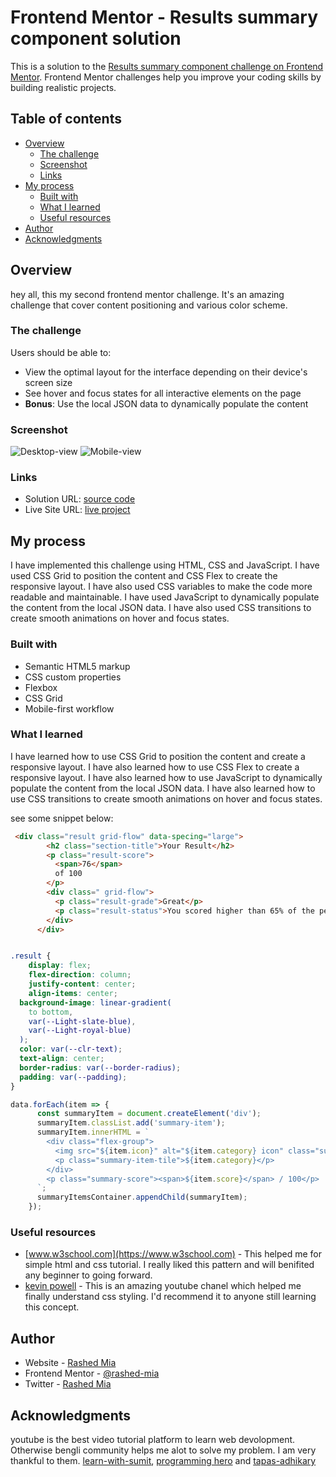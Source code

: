 # Frontend Mentor - Results summary component solution

This is a solution to the [Results summary component challenge on Frontend Mentor](https://www.frontendmentor.io/challenges/results-summary-component-CE_K6s0maV). Frontend Mentor challenges help you improve your coding skills by building realistic projects. 

## Table of contents

- [Overview](#overview)
  - [The challenge](#the-challenge)
  - [Screenshot](#screenshot)
  - [Links](#links)
- [My process](#my-process)
  - [Built with](#built-with)
  - [What I learned](#what-i-learned)
  - [Useful resources](#useful-resources)
- [Author](#author)
- [Acknowledgments](#acknowledgments)



## Overview

hey all, this my second frontend mentor challenge. It's an amazing challenge that cover content positioning and various color scheme.


### The challenge

Users should be able to:

- View the optimal layout for the interface depending on their device's screen size
- See hover and focus states for all interactive elements on the page
- **Bonus**: Use the local JSON data to dynamically populate the content

### Screenshot

![Desktop-view](/public/final-output/desktop-view.png.jpg)
![Mobile-view](/public/final-output/mobile-view.png.jpg)


### Links

- Solution URL: [source code](https://github.com/rashed-mia/results-summary-card.git)
- Live Site URL: [live project](https://results-summary-card-liard.vercel.app/)

## My process

I have implemented this challenge using HTML, CSS and JavaScript. I have used CSS Grid to position the content and CSS Flex to create the responsive layout. I have also used CSS variables to make the code more readable and maintainable. I have used JavaScript to dynamically populate the content from the local JSON data. I have also used CSS transitions to create smooth animations on hover and focus states.


### Built with

- Semantic HTML5 markup
- CSS custom properties
- Flexbox
- CSS Grid
- Mobile-first workflow


### What I learned

I have learned how to use CSS Grid to position the content and create a responsive layout. I have also learned how to use CSS Flex to create a responsive layout. I have also learned how to use JavaScript to dynamically populate the content from the local JSON data. I have also learned how to use CSS transitions to create smooth animations on hover and focus states.

 see some snippet below:

```html
 <div class="result grid-flow" data-specing="large">
        <h2 class="section-title">Your Result</h2>
        <p class="result-score">
          <span>76</span>
          of 100
        </p>
        <div class=" grid-flow">
          <p class="result-grade">Great</p>
          <p class="result-status">You scored higher than 65% of the people who have taken these tests.</p>
        </div>
      </div>
```
```css

.result {
    display: flex;
    flex-direction: column;
    justify-content: center;
    align-items: center;
  background-image: linear-gradient(
    to bottom,
    var(--Light-slate-blue),
    var(--Light-royal-blue)
  );
  color: var(--clr-text);
  text-align: center;
  border-radius: var(--border-radius);
  padding: var(--padding);
}
```
```js
data.forEach(item => {
      const summaryItem = document.createElement('div');
      summaryItem.classList.add('summary-item');
      summaryItem.innerHTML = `
        <div class="flex-group">
          <img src="${item.icon}" alt="${item.category} icon" class="summary-icon">
          <p class="summary-item-tile">${item.category}</p>
        </div>
        <p class="summary-score"><span>${item.score}</span> / 100</p>
      `;
      summaryItemsContainer.appendChild(summaryItem);
    });
```



### Useful resources

- [www.w3school.com](https://www.w3school.com) - This helped me for simple html and css  tutorial. I really liked this pattern and will benifited any beginner to going forward.
- [kevin powell](https://www.youtube.com/@KevinPowell) - This is an amazing youtube chanel which helped me finally understand css styling. I'd recommend it to anyone still learning this concept.



## Author

- Website - [Rashed Mia](https://web-develop-kickstart-2.vercel.app/)
- Frontend Mentor - [@rashed-mia](https://www.frontendmentor.io/profile/rashed-mia)
- Twitter - [Rashed Mia](https://x.com/RashedM17428627)


## Acknowledgments
youtube is the best video tutorial platform to learn web devolopment. Otherwise bengli community helps me alot to solve my problem. I am very thankful to them. [learn-with-sumit](https://learnwithsumit.com/), [programming hero](https://web.programming-hero.com/home) and [tapas-adhikary](https://www.youtube.com/@tapascript-bangla)


